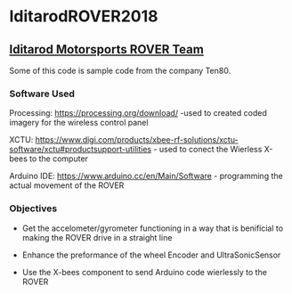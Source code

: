 # IditarodROVER2018
## [Iditarod Motorsports ROVER Team](http://iditarodmotorsports.weebly.com/)
Some of this code is sample code from the company Ten80.

### Software Used
Processing: https://processing.org/download/ -used to created coded imagery for the wireless control panel

XCTU: https://www.digi.com/products/xbee-rf-solutions/xctu-software/xctu#productsupport-utilities - used to conect the Wierless X-bees to the computer

Arduino IDE: https://www.arduino.cc/en/Main/Software - programming the actual movement of the ROVER

### Objectives
* Get the accelometer/gyrometer functioning in a way that is benificial to making the ROVER drive in a straight line

* Enhance the preformance of the wheel Encoder and UltraSonicSensor

* Use the X-bees component to send Arduino code wierlessly to the ROVER
